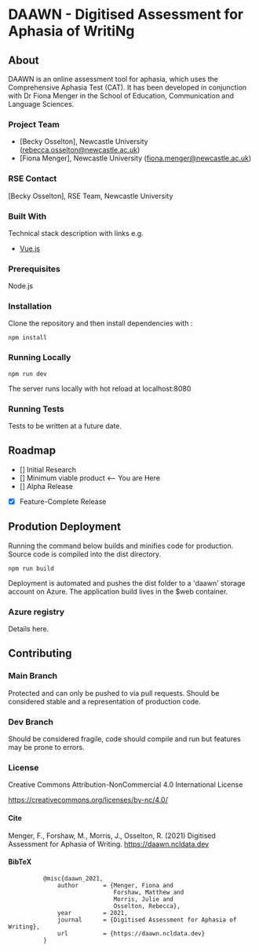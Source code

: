 # DAAWN  - Digitised Assessment for Aphasia of WritiNg

## About

DAAWN is an online assessment tool for aphasia, which uses the Comprehensive Aphasia Test (CAT). It has been developed in conjunction with Dr Fiona Menger in the School of Education, Communication and Language Sciences.

### Project Team

* [Becky Osselton], Newcastle University  ([rebecca.osselton@newcastle.ac.uk](mailto:rebecca.osselton@newcastle.ac.uk))
* [Fiona Menger], Newcastle University  ([fiona.menger@newcastle.ac.uk](mailto:fiona.menger@newcastle.ac.uk))


### RSE Contact
[Becky Osselton], RSE Team, Newcastle University


### Built With

Technical stack description with links e.g.

* [Vue.js](https://vuejs.org/)

### Prerequisites

Node.js

### Installation

Clone the repository and then install dependencies with :

```npm install```

### Running Locally

```npm run dev```

The server runs locally with hot reload at localhost:8080

### Running Tests

Tests to be written at a future date.

## Roadmap

- [] Initial Research
- [] Minimum viable product <-- You are Here
- [] Alpha Release
- [x] Feature-Complete Release


## Prodution Deployment

Running the command below builds and minifies code for production. Source code is compiled into the dist directory.

```npm run build```

Deployment is automated and pushes the dist folder to a 'daawn' storage account on Azure. The application build lives in the $web container.

### Azure registry

Details here.

## Contributing

### Main Branch
Protected and can only be pushed to via pull requests. Should be considered stable and a representation of production code.

### Dev Branch
Should be considered fragile, code should compile and run but features may be prone to errors.

### License

Creative Commons Attribution-NonCommercial 4.0 International License

https://creativecommons.org/licenses/by-nc/4.0/


#### Cite

Menger, F., Forshaw, M., Morris, J., Osselton, R. (2021) Digitised Assessment for Aphasia of Writing. https://daawn.ncldata.dev

#### BibTeX


              @misc{daawn_2021,
                  author       = {Menger, Fiona and
                                  Forshaw, Matthew and
                                  Morris, Julie and
                                  Osselton, Rebecca},
                  year         = 2021,
                  journal      = {Digitised Assessment for Aphasia of Writing},
                  url          = {https://daawn.ncldata.dev}
              }

